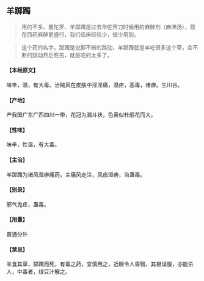 ## 羊踯躅

> 用的不多。曼陀罗、羊踯躅是过去华佗开刀时候用的麻醉剂（麻沸汤），现在西药麻醉更盛行，我们临床经验少，很少用到。

> 这个药的名字，踯躅是说脚不断的跳动，羊踯躅就是羊吃很多这个草，会不断的跳动然后死去，就是吃的太多了。

#### 【本经原文】
味辛，温，有大毒。治贼风在皮肤中淫淫痛，温疟，恶毒，诸痹。生川谷。
#### 【产地】
产我国广东广西四川一带，花冠为漏斗状，色黄似杜鹃花而大。
#### 【性味】
味辛，性温，有大毒。
#### 【主治】
羊踯躅为诸风湿痹痛药，主痛风走注，风痰湿痹，治蛊毒。
#### 【别录】
邪气鬼疰，蛊毒。
#### 【用量】
普通分许
#### 【禁忌】
羊食其草，踯躅而死，有毒之药，宜慎用之，近眼令人昏翳，其根误服，亦能杀人，中毒者，绿豆汁解之。
